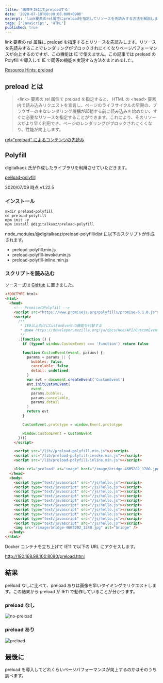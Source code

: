 ```yaml
---
title: '画像をIE11でpreloadする'
date: '2020-07-10T00:00:00.000+0900'
excerpt: 'link要素のrel属性にpreloadを指定してリソースを先読みする方法を解説しました。IE11で動作させるためのPolyfill導入手順も記載しました。'
tags: ['JavaScript', 'HTML']
published: true
---
```


link 要素の rel 属性に preload を指定するとリソースを先読みします。リソースを先読みすることでレンダリングがブロックされにくくなりページパフォーマンスが向上するのですが、この機能は IE で使えません。この記事では preload の Polyfill を導入して IE で同等の機能を実現する方法をまとめました。

[Resource Hints: preload](https://caniuse.com/#search=preload)

## preload とは

> \<link> 要素の rel 属性で preload を指定すると、 HTML の \<head> 要素内で読み込みリクエストを宣言し、ページのライフサイクルの早期の、ブラウザーの主なレンダリング機構が起動する前に読み込みを始めたい、すぐに必要なリソースを指定することができます。これにより、そのリソースがより早く利用でき、ページのレンダリングがブロックされにくくなり、性能が向上します。

[rel="preload" によるコンテンツの先読み](https://developer.mozilla.org/ja/docs/Web/HTML/Preloading_content)

## Polyfill

digitalkaoz 氏が作成したライブラリを利用させていただきます。

[preload-polyfill](https://github.com/digitalkaoz/preload-polyfill)

2020/07/09 時点 v1.22.5

### インストール

```shell
mkdir preload-polyfill
cd preload-polyfill
npm init -y
npm install @digitalkaoz/preload-polyfill
```

node_modules/@digitalkaoz/preload-polyfill/dist に以下のスクリプトが作成されます。

- preload-polyfill.min.js
- preload-polyfill-invoke.min.js
- preload-polyfill-inline.min.js

### スクリプトを読み込む

ソース一式は [GitHub](https://github.com/krabben16/sandbox-preload-polyfill) に置きました。

```html
<!DOCTYPE html>
<html>
  <head>
    <!-- PromiseのPolyfill -->
    <script src="https://www.promisejs.org/polyfills/promise-6.1.0.js"></script>
    <script>
      /**
       * IE9以上向けにCustomEventの機能を代替する
       * @see https://developer.mozilla.org/ja/docs/Web/API/CustomEvent/CustomEvent#Polyfill
       */
      ;(function () {
        if (typeof window.CustomEvent === 'function') return false

        function CustomEvent(event, params) {
          params = params || {
            bubbles: false,
            cancelable: false,
            detail: undefined,
          }
          var evt = document.createEvent('CustomEvent')
          evt.initCustomEvent(
            event,
            params.bubbles,
            params.cancelable,
            params.detail
          )
          return evt
        }

        CustomEvent.prototype = window.Event.prototype

        window.CustomEvent = CustomEvent
      })()
    </script>

    <script src="/lib//preload-polyfill.min.js"></script>
    <script src="/lib/preload-polyfill-invoke.min.js"></script>
    <script src="/lib/preload-polyfill-inline.min.js"></script>

    <link rel="preload" as="image" href="/image/bridge-4605202_1280.jpg" />
  </head>
  <body>
    <script type="text/javascript" src="/js/hello.js"></script>
    <script type="text/javascript" src="/js/hello.js"></script>
    <script type="text/javascript" src="/js/hello.js"></script>
    <script type="text/javascript" src="/js/hello.js"></script>
    <script type="text/javascript" src="/js/hello.js"></script>
    <script type="text/javascript" src="/js/hello.js"></script>
    <script type="text/javascript" src="/js/hello.js"></script>
    <script type="text/javascript" src="/js/hello.js"></script>
    <script type="text/javascript" src="/js/hello.js"></script>
    <script type="text/javascript" src="/js/hello.js"></script>
    <img src="/image/bridge-4605202_1280.jpg" alt="bridge" />
  </body>
</html>
```

Docker コンテナを立ち上げて IE11 で以下の URL にアクセスします。

http://192.168.99.100:8080/preload.html

## 結果

preload なしに比べて、preload ありは画像を早いタイミングでリクエストします。この結果から preload が IE11 で動作していることが分かります。

### preload なし

![no-preload](https://gyazo.com/ceeb3c7e604118b72250a2d41a9c8e09.png)

### preload あり

![preload](https://gyazo.com/ceeb3c7e604118b72250a2d41a9c8e09.png)

## 最後に

preload を導入してどれくらいページパフォーマンスが向上するのかはそのうち調べます。
